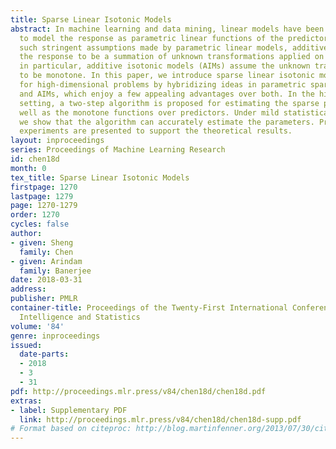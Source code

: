 ```yaml
---
title: Sparse Linear Isotonic Models
abstract: In machine learning and data mining, linear models have been widely used
  to model the response as parametric linear functions of the predictors. To relax
  such stringent assumptions made by parametric linear models, additive models consider
  the response to be a summation of unknown transformations applied on the predictors;
  in particular, additive isotonic models (AIMs) assume the unknown transformations
  to be monotone. In this paper, we introduce sparse linear isotonic models (SLIMs)
  for high-dimensional problems by hybridizing ideas in parametric sparse linear models
  and AIMs, which enjoy a few appealing advantages over both. In the high-dimensional
  setting, a two-step algorithm is proposed for estimating the sparse parameters as
  well as the monotone functions over predictors. Under mild statistical assumptions,
  we show that the algorithm can accurately estimate the parameters. Promising preliminary
  experiments are presented to support the theoretical results.
layout: inproceedings
series: Proceedings of Machine Learning Research
id: chen18d
month: 0
tex_title: Sparse Linear Isotonic Models
firstpage: 1270
lastpage: 1279
page: 1270-1279
order: 1270
cycles: false
author:
- given: Sheng
  family: Chen
- given: Arindam
  family: Banerjee
date: 2018-03-31
address: 
publisher: PMLR
container-title: Proceedings of the Twenty-First International Conference on Artficial
  Intelligence and Statistics
volume: '84'
genre: inproceedings
issued:
  date-parts:
  - 2018
  - 3
  - 31
pdf: http://proceedings.mlr.press/v84/chen18d/chen18d.pdf
extras:
- label: Supplementary PDF
  link: http://proceedings.mlr.press/v84/chen18d/chen18d-supp.pdf
# Format based on citeproc: http://blog.martinfenner.org/2013/07/30/citeproc-yaml-for-bibliographies/
---
```

